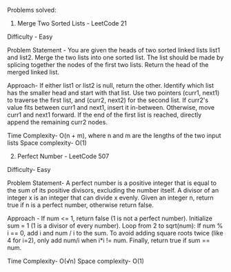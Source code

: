 Problems solved:

1. Merge Two Sorted Lists - LeetCode 21

Difficulty - Easy 

Problem Statement - 
You are given the heads of two sorted linked lists list1 and list2.
Merge the two lists into one sorted list. The list should be made by splicing together the nodes of the first two lists.
Return the head of the merged linked list.

Approach- 
If either list1 or list2 is null, return the other.
Identify which list has the smaller head and start with that list.
Use two pointers (curr1, next1) to traverse the first list, and (curr2, next2) for the second list.
If curr2's value fits between curr1 and next1, insert it in-between.
Otherwise, move curr1 and next1 forward.
If the end of the first list is reached, directly append the remaining curr2 nodes.

Time Complexity- O(n + m), where n and m are the lengths of the two input lists
Space complexity- O(1)

2. Perfect Number - LeetCode 507

Difficulty- Easy

Problem Statement- 
A perfect number is a positive integer that is equal to the sum of its positive divisors, excluding the number itself. A divisor of an integer x is an integer that can divide x evenly.
Given an integer n, return true if n is a perfect number, otherwise return false.

Approach - 
If num <= 1, return false (1 is not a perfect number).
Initialize sum = 1 (1 is a divisor of every number).
Loop from 2 to sqrt(num):
    If num % i == 0, add i and num / i to the sum.
    To avoid adding square roots twice (like 4 for i=2), only add num/i when i*i != num.
Finally, return true if sum == num.

Time Complexity- O(√n)
Space complexity- O(1)
